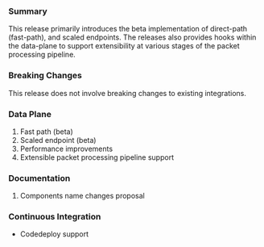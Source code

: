 <!--
SPDX-License-Identifier: MIT
Copyright (c) 2020 The Authors.

Authors: Sherif Abdelwahab <@zasherif>
         Phu Tran          <@phudtran>

Permission is hereby granted, free of charge, to any person obtaining a copy
of this software and associated documentation files (the "Software"), to deal
in the Software without restriction, including without limitation the rights
to use, copy, modify, merge, publish, distribute, sublicense, and/or sell
copies of the Software, and to permit persons to whom the Software is
furnished to do so, subject to the following conditions:The above copyright
notice and this permission notice shall be included in all copies or
substantial portions of the Software.THE SOFTWARE IS PROVIDED "AS IS",
WITHOUT WARRANTY OF ANY KIND, EXPRESS OR IMPLIED, INCLUDING BUT NOT LIMITED
TO THE WARRANTIES OF MERCHANTABILITY, FITNESS FOR A PARTICULAR PURPOSE AND
NONINFRINGEMENT. IN NO EVENT SHALL THE AUTHORS OR COPYRIGHT HOLDERS BE LIABLE
FOR ANY CLAIM, DAMAGES OR OTHER LIABILITY, WHETHER IN AN ACTION OF CONTRACT,
TORT OR OTHERWISE, ARISING FROM, OUT OF OR IN CONNECTION WITH THE SOFTWARE OR
THE USE OR OTHER DEALINGS IN THE SOFTWARE.
-->

### Summary

This release primarily introduces the beta implementation of direct-path (fast-path),
and scaled endpoints. The releases also provides hooks within the data-plane to
support extensibility at various stages of the packet processing pipeline.

### Breaking Changes

This release does not involve breaking changes to existing
integrations.

### Data Plane

 1. Fast path (beta)
 1. Scaled endpoint (beta)
 1. Performance improvements
 1. Extensible packet processing pipeline support

### Documentation
 1. Components name changes proposal

### Continuous Integration
 * Codedeploy support